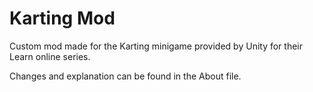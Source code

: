 # Karting Mod
 Custom mod made for the Karting minigame provided by Unity for their Learn online series.

Changes and explanation can be found in the About file.